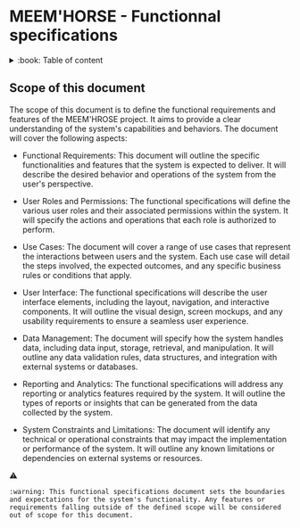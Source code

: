 # MEEM'HORSE - Functionnal specifications

<details>

<summary>
:book: Table of content
</summary>

</details>

## Scope of this document

The scope of this document is to define the functional requirements and features of the MEEM'HROSE project. It aims to provide a clear understanding of the system's capabilities and behaviors. The document will cover the following aspects:

- Functional Requirements: This document will outline the specific functionalities and features that the system is expected to deliver. It will describe the desired behavior and operations of the system from the user's perspective.

- User Roles and Permissions: The functional specifications will define the various user roles and their associated permissions within the system. It will specify the actions and operations that each role is authorized to perform.

- Use Cases: The document will cover a range of use cases that represent the interactions between users and the system. Each use case will detail the steps involved, the expected outcomes, and any specific business rules or conditions that apply.

- User Interface: The functional specifications will describe the user interface elements, including the layout, navigation, and interactive components. It will outline the visual design, screen mockups, and any usability requirements to ensure a seamless user experience.

- Data Management: The document will specify how the system handles data, including data input, storage, retrieval, and manipulation. It will outline any data validation rules, data structures, and integration with external systems or databases.

- Reporting and Analytics: The functional specifications will address any reporting or analytics features required by the system. It will outline the types of reports or insights that can be generated from the data collected by the system.

- System Constraints and Limitations: The document will identify any technical or operational constraints that may impact the implementation or performance of the system. It will outline any known limitations or dependencies on external systems or resources.

:warning:

```text
:warning: This functional specifications document sets the boundaries and expectations for the system's functionality. Any features or requirements falling outside of the defined scope will be considered out of scope for this document.
```


